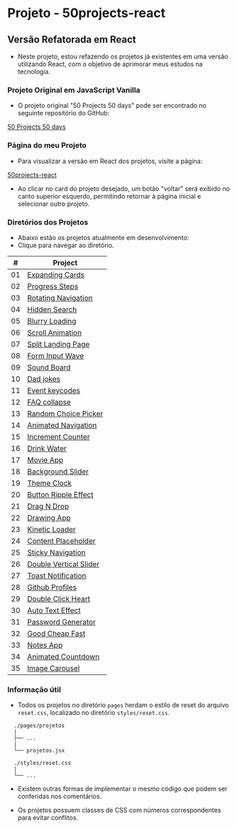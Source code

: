 # Projeto - 50projects-react

## Versão Refatorada em React

- Neste projeto, estou refazendo os projetos já existentes em uma versão utilizando React, com o objetivo de aprimorar meus estudos na tecnologia.

### Projeto Original em JavaScript Vanilla

- O projeto original "50 Projects 50 days" pode ser encontrado no seguinte repositório do GitHub:

[50 Projects 50 days](https://github.com/bradtraversy/50projects50days)

### Página do meu Projeto

- Para visualizar a versão em React dos projetos, visite a página:

[50projects-react](https://jorgehenrrique.github.io/50projects-react/)

- Ao clicar no card do projeto desejado, um botão "voltar" será exibido no canto superior esquerdo, permitindo retornar à página inicial e selecionar outro projeto.

### Diretórios dos Projetos

- Abaixo estão os projetos atualmente em desenvolvimento:
- Clique para navegar ao diretório.

<table>
  <thead>
    <tr>
      <th align="center">#</th>
      <th>Project</th>
    </tr>
  </thead>
  <tbody>
    <tr>
      <td align="center">01</td>
      <td><a href="https://github.com/jorgehenrrique/50projects-react/tree/main/src/pages/01expanding-cards">Expanding Cards</a></td>
    </tr>
    <tr>
      <td align="center">02</td>
      <td><a href="https://github.com/jorgehenrrique/50projects-react/tree/main/src/pages/02progress-steps">Progress Steps</a></td>
    </tr>
    <tr>
      <td align="center">03</td>
      <td><a href="https://github.com/jorgehenrrique/50projects-react/tree/main/src/pages/03rotating-nav-animation">Rotating Navigation</a></td>
    </tr>
    <tr>
      <td align="center">04</td>
      <td><a href="https://github.com/jorgehenrrique/50projects-react/tree/main/src/pages/04hidden-search">Hidden Search</a></td>
    </tr>
    <tr>
      <td align="center">05</td>
      <td><a href="https://github.com/jorgehenrrique/50projects-react/tree/main/src/pages/05blurry-loading">Blurry Loading</a></td>
    </tr>
    <tr>
      <td align="center">06</td>
      <td><a href="https://github.com/jorgehenrrique/50projects-react/tree/main/src/pages/06scroll-animation">Scroll Animation</a></td>
    </tr>
    <tr>
      <td align="center">07</td>
      <td><a href="https://github.com/jorgehenrrique/50projects-react/tree/main/src/pages/07split-landing-page">Split Landing Page</a></td>
    </tr>
    <tr>
      <td align="center">08</td>
      <td><a href="https://github.com/jorgehenrrique/50projects-react/tree/main/src/pages/08form-input-wave">Form Input Wave</a></td>
    </tr>
    <tr>
      <td align="center">09</td>
      <td><a href="https://github.com/jorgehenrrique/50projects-react/tree/main/src/pages/09sound-board">Sound Board</a></td>
    </tr>
    <tr>
      <td align="center">10</td>
      <td><a href="https://github.com/jorgehenrrique/50projects-react/tree/main/src/pages/10-dad-jokes">Dad jokes</a></td>
    </tr>
    <tr>
      <td align="center">11</td>
      <td><a href="https://github.com/jorgehenrrique/50projects-react/tree/main/src/pages/11-event-keycodes">Event keycodes</a></td>
    </tr>
    <tr>
      <td align="center">12</td>
      <td><a href="https://github.com/jorgehenrrique/50projects-react/tree/main/src/pages/12-faq-collapse">FAQ collapse</a></td>
    </tr>
    <tr>
      <td align="center">13</td>
      <td><a href="https://github.com/jorgehenrrique/50projects-react/tree/main/src/pages/13-random-choice-picker">Random Choice Picker</a></td>
    </tr>
    <tr>
      <td align="center">14</td>
      <td><a href="https://github.com/jorgehenrrique/50projects-react/tree/main/src/pages/14-animated-navigation">Animated Navigation</a></td>
    </tr>
    <tr>
      <td align="center">15</td>
      <td><a href="https://github.com/jorgehenrrique/50projects-react/tree/main/src/pages/15-incrementing-counter">Increment Counter</a></td>
    </tr>
    <tr>
      <td align="center">16</td>
      <td><a href="https://github.com/jorgehenrrique/50projects-react/tree/main/src/pages/16-drink-water">Drink Water</a></td>
    </tr>
    <tr>
      <td align="center">17</td>
      <td><a href="https://github.com/jorgehenrrique/50projects-react/tree/main/src/pages/17-movie-app">Movie App</a></td>
    </tr>
    <tr>
      <td align="center">18</td>
      <td><a href="https://github.com/jorgehenrrique/50projects-react/tree/main/src/pages/18-background-slider">Background Slider</a></td>
    </tr>
    <tr>
      <td align="center">19</td>
      <td><a href="https://github.com/jorgehenrrique/50projects-react/tree/main/src/pages/19-theme-clock">Theme Clock</a></td>
    </tr>
    <tr>
      <td align="center">20</td>
      <td><a href="https://github.com/jorgehenrrique/50projects-react/tree/main/src/pages/20-button-ripple-effect">Button Ripple Effect</a></td>
    </tr>
    <tr>
      <td align="center">21</td>
      <td><a href="https://github.com/jorgehenrrique/50projects-react/tree/main/src/pages/21-drag-n-drop">Drag N Drop</a></td>
    </tr>
    <tr>
      <td align="center">22</td>
      <td><a href="https://github.com/jorgehenrrique/50projects-react/tree/main/src/pages/22-drawing-app">Drawing App</a></td>
    </tr>
    <tr>
      <td align="center">23</td>
      <td><a href="https://github.com/jorgehenrrique/50projects-react/tree/main/src/pages/23-kinetic-loader">Kinetic Loader</a></td>
    </tr>
    <tr>
      <td align="center">24</td>
      <td><a href="https://github.com/jorgehenrrique/50projects-react/tree/main/src/pages/24-content-placeholder">Content Placeholder</a></td>
    </tr>
    <tr>
      <td align="center">25</td>
      <td><a href="https://github.com/jorgehenrrique/50projects-react/tree/main/src/pages/25-sticky-navigation">Sticky Navigation</a></td>
    </tr>
    <tr>
      <td align="center">26</td>
      <td><a href="https://github.com/jorgehenrrique/50projects-react/tree/main/src/pages/26-double-vertical-slider">Double Vertical Slider</a></td>
    </tr>
    <tr>
      <td align="center">27</td>
      <td><a href="https://github.com/jorgehenrrique/50projects-react/tree/main/src/pages/27-toast-notification">Toast Notification</a></td>
    </tr>
    <tr>
      <td align="center">28</td>
      <td><a href="https://github.com/jorgehenrrique/50projects-react/tree/main/src/pages/28-github-profiles">Github Profiles</a></td>
    </tr>
    <tr>
      <td align="center">29</td>
      <td><a href="https://github.com/jorgehenrrique/50projects-react/tree/main/src/pages/29-double-click-heart">Double Click Heart</a></td>
    </tr>
    <tr>
      <td align="center">30</td>
      <td><a href="https://github.com/jorgehenrrique/50projects-react/tree/main/src/pages/30-auto-text-effect">Auto Text Effect</a></td>
    </tr>
    <tr>
      <td align="center">31</td>
      <td><a href="https://github.com/jorgehenrrique/50projects-react/tree/main/src/pages/31-password-generator">Password Generator</a></td>
    </tr>
    <tr>
      <td align="center">32</td>
      <td><a href="https://github.com/jorgehenrrique/50projects-react/tree/main/src/pages/32-good-cheap-fast">Good Cheap Fast</a></td>
    </tr>
    <tr>
      <td align="center">33</td>
      <td><a href="https://github.com/jorgehenrrique/50projects-react/tree/main/src/pages/33-notes-app">Notes App</a></td>
    </tr>
    <tr>
      <td align="center">34</td>
      <td><a href="https://github.com/jorgehenrrique/50projects-react/tree/main/src/pages/34-animated-countdown">Animated Countdown</a></td>
    </tr>
    <tr>
      <td align="center">35</td>
      <td><a href="https://github.com/jorgehenrrique/50projects-react/tree/main/src/pages/35-image-carousel">Image Carousel</a></td>
    </tr>
  </tbody>
</table>

### Informação útil

- Todos os projetos no diretório `pages` herdam o estilo de reset do arquivo `reset.css`, localizado no diretório `styles/reset.css`.

```
  ./pages/projetos
  |
  ├── ...
  |
  └── projetos.jsx

  ./styles/reset.css
  |
  └── ...
```

- Existem outras formas de implementar o mesmo código que podem ser conferidas nos comentários.

* Os projetos possuem classes de CSS com números correspondentes para evitar conflitos.
